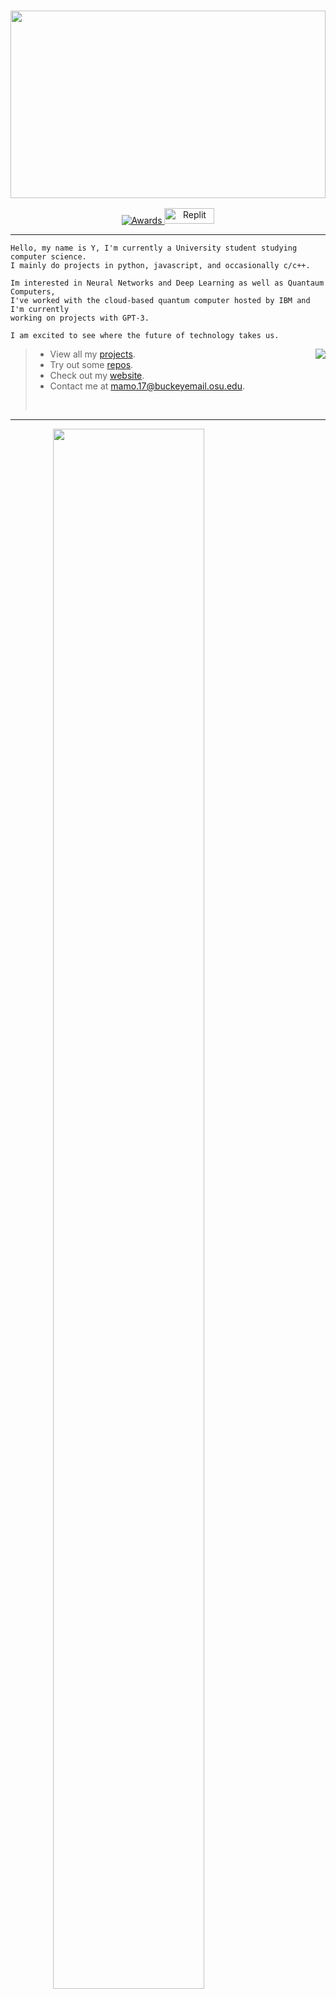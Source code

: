 <h3 align="center">
<img src="https://i.imgur.com/pqjMUHa.png" style='width:100%; height: 300px;'/>
</h3> 

<p align="center">
  <a href="https://github.com/Yoxmo"> <img src="https://gpvc.arturio.dev/yoxmo" alt="Awards"> </a>
  <a href="https://replit.com/@Yoxmo"><img style="width: 80px; height: 25px;" src="https://blog.replit.com/images/new_logo/logotype.png" alt="Replit"></a> 
</p>

--- 

```
Hello, my name is Y, I'm currently a University student studying computer science. 
I mainly do projects in python, javascript, and occasionally c/c++.

Im interested in Neural Networks and Deep Learning as well as Quantaum Computers, 
I've worked with the cloud-based quantum computer hosted by IBM and I'm currently
working on projects with GPT-3. 

I am excited to see where the future of technology takes us.
```
<a href="https://github.com/yoxmo">
  <img align="right" src="https://github-readme-streak-stats.herokuapp.com/?user=yoxmo&theme=dark" />
</a>


> - View all my [projects](https://github.com/yoxmo).
> - Try out some [repos](https://replit.com/@Yoxmo).
> - Check out my [website](https://replit.com/@Yoxmo).
> - Contact me at [mamo.17@buckeyemail.osu.edu](mailto:mamo.17@buckeyemail.osu.edu).
>  <p> <br> </p>

---

<div align="center" style="width:75%"> 

 <img src="https://quotes-github-readme.vercel.app/api?type=horizontal&theme=dark" style='width:80%;'/>

</div>


